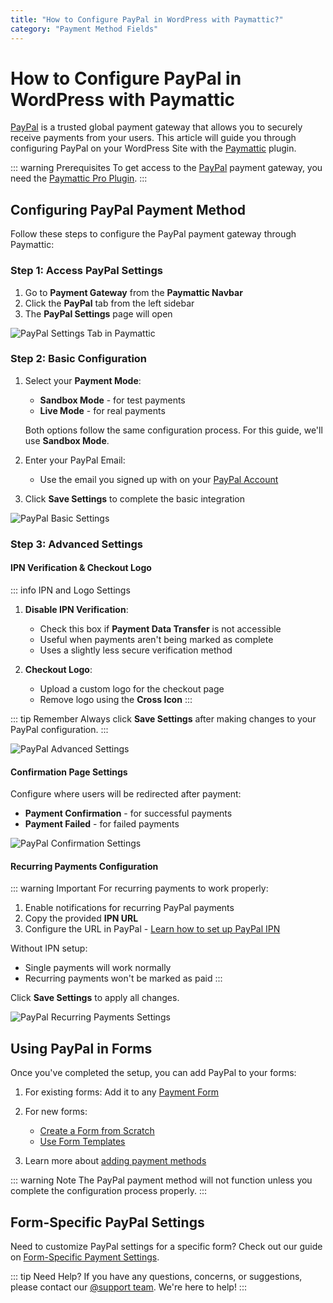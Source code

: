 ```yaml
---
title: "How to Configure PayPal in WordPress with Paymattic?"
category: "Payment Method Fields"
---
```

# How to Configure PayPal in WordPress with Paymattic

[PayPal](https://paypal.com/) is a trusted global payment gateway that allows you to securely receive payments from your users. This article will guide you through configuring PayPal on your WordPress Site with the [Paymattic](https://paymattic.com/) plugin.

::: warning Prerequisites
To get access to the [PayPal](https://paypal.com/) payment gateway, you need the [Paymattic Pro Plugin](/getting-started-with-paymattic/how-to-install-and-activate-paymattic-in-wordpress).
:::

## Configuring PayPal Payment Method

Follow these steps to configure the PayPal payment gateway through Paymattic:

### Step 1: Access PayPal Settings

1. Go to **Payment Gateway** from the **Paymattic Navbar**
2. Click the **PayPal** tab from the left sidebar
3. The **PayPal Settings** page will open

![PayPal Settings Tab in Paymattic](/images/payment-method-fields/how-to-configure-paypal-in-wordpress-with-paymattic/Paypal-tab-under-Payment-Gateway-scaled.webp)

### Step 2: Basic Configuration

1. Select your **Payment Mode**:
   - **Sandbox Mode** - for test payments
   - **Live Mode** - for real payments
   
   Both options follow the same configuration process. For this guide, we'll use **Sandbox Mode**.

2. Enter your PayPal Email:
   - Use the email you signed up with on your [PayPal Account](https://www.paypal.com/signin)

3. Click **Save Settings** to complete the basic integration

![PayPal Basic Settings](/images/payment-method-fields/how-to-configure-paypal-in-wordpress-with-paymattic/Payment-Mode-Paypal-Email.webp)

### Step 3: Advanced Settings

#### IPN Verification & Checkout Logo

::: info IPN and Logo Settings
1. **Disable IPN Verification**:
   - Check this box if **Payment Data Transfer** is not accessible
   - Useful when payments aren't being marked as complete
   - Uses a slightly less secure verification method
   
2. **Checkout Logo**:
   - Upload a custom logo for the checkout page
   - Remove logo using the **Cross Icon**
:::

::: tip Remember
Always click **Save Settings** after making changes to your PayPal configuration.
:::

![PayPal Advanced Settings](/images/payment-method-fields/how-to-configure-paypal-in-wordpress-with-paymattic/Disable-IPN-Verification-Checkout-Logo.webp)

#### Confirmation Page Settings

Configure where users will be redirected after payment:
- **Payment Confirmation** - for successful payments
- **Payment Failed** - for failed payments

![PayPal Confirmation Settings](/images/payment-method-fields/how-to-configure-paypal-in-wordpress-with-paymattic/Confirmation-Page-Settings.webp)

#### Recurring Payments Configuration

::: warning Important
For recurring payments to work properly:

1. Enable notifications for recurring PayPal payments
2. Copy the provided **IPN URL**
3. Configure the URL in PayPal - [Learn how to set up PayPal IPN](/payment-method-fields/how-to-set-paypal-ipn-in-wordpress-with-paymattic)

Without IPN setup:
- Single payments will work normally
- Recurring payments won't be marked as paid
:::

Click **Save Settings** to apply all changes.

![PayPal Recurring Payments Settings](/images/payment-method-fields/how-to-configure-paypal-in-wordpress-with-paymattic/PayPal-for-Recurring-Payments.webp)

## Using PayPal in Forms

Once you've completed the setup, you can add PayPal to your forms:

1. For existing forms: Add it to any [Payment Form](/payment-method-fields/how-to-create-your-first-payment-form-in-a-minute-and-accept-payments-with-paymattic)

2. For new forms:
   - [Create a Form from Scratch](/form-editor/how-to-create-a-form-from-scratch-with-paymattic)
   - [Use Form Templates](/form-editor/simple-form-templates)

3. Learn more about [adding payment methods](/payment-method-fields/how-to-use-the-payment-method-fields-section)

::: warning Note
The PayPal payment method will not function unless you complete the configuration process properly.
:::

## Form-Specific PayPal Settings

Need to customize PayPal settings for a specific form? Check out our guide on [Form-Specific Payment Settings](/form-settings/form-specific-payment-settings).

::: tip Need Help?
If you have any questions, concerns, or suggestions, please contact our [@support team](https://wpmanageninja.com/support-tickets/). We're here to help!
:::